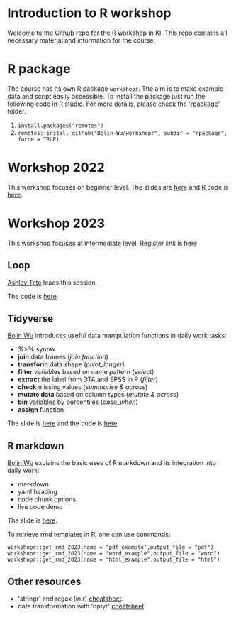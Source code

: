 # Introduction to R workshop
Welcome to the Github repo for the R workshop in KI. This repo contains all necessary material and information for the course.

# R package
The course has its own R package `workshopr`. The aim is to make example data and script easily accessible. To install the package just run the following code in R studio. For more details, please check the '[rpackage](https://github.com/Bolin-Wu/workshopr/tree/main/rpackage)' folder.

1. `install.packages("remotes")`
2. `remotes::install_github("Bolin-Wu/workshopr", subdir = "rpackage", force = TRUE)`

# Workshop 2022
This workshop focuses on beginner level.  The slides are  [here](https://github.com/Bolin-Wu/workshopr/blob/main/material/2022_beginner/slide.pdf) and R code is [here](https://github.com/Bolin-Wu/workshopr/blob/main/material/2022_beginner/example.R).

# Workshop 2023
This workshop focuses at intermediate level. Register link is [here](https://news.ki.se/calendar/r-programming-workshop-2023-intermediate-level).

## Loop
[Ashley Tate](https://staff.ki.se/people/ashley-tate) leads this session. 

The code is [here](https://github.com/Bolin-Wu/workshopr/tree/main/material/2023_intermediate/loop_session).


## Tidyverse
[Bolin Wu](https://staff.ki.se/people/bolin-wu) introduces useful data manipulation functions in daily work tasks:

- %>% syntax
- **join** data frames (*join function*)
- **transform** data shape (*pivot_longer*)
- **filter** variables based on name pattern (*select*)
- **extract** the label from DTA and SPSS in R (*filter*)
- **check** missing values (*summarise & across*)
- **mutate data** based on column types (*mutate & across*)
- **bin** variables by percentiles (*case_when*)
- **assign** function 

The slide is [here](https://github.com/Bolin-Wu/workshopr/blob/main/material/2023_intermediate/tidyverse_RMD_session/slides/index.pdf) and the code is [here](https://github.com/Bolin-Wu/workshopr/blob/main/material/2023_intermediate/tidyverse_RMD_session/rscript/tidyverse_2023.R).


## R markdown
[Bolin Wu](https://staff.ki.se/people/bolin-wu) explains the basic uses of R markdown and its integration into daily work:

- markdown 
- yaml heading 
- code chunk options
- live code demo

The slide is [here](https://github.com/Bolin-Wu/workshopr/blob/main/material/2023_intermediate/tidyverse_RMD_session/slides/index.pdf).

To retrieve rmd templates in R, one can use commands:

```
workshopr::get_rmd_2023(name = "pdf_example",output_file = "pdf")
workshopr::get_rmd_2023(name = "word_example",output_file = "word")
workshopr::get_rmd_2023(name = "html_example",output_file = "html")
```


## Other resources

- 'stringr' and regex (in r) [cheatsheet](https://evoldyn.gitlab.io/evomics-2018/ref-sheets/R_strings.pdf).
- data transformation with 'dplyr' [cheatsheet](https://nyu-cdsc.github.io/learningr/assets/data-transformation.pdf).

